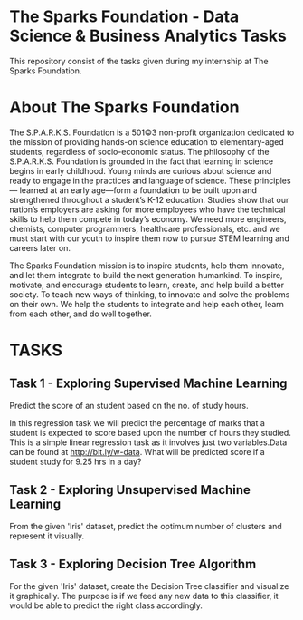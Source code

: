 # The Sparks Foundation - Data Science & Business Analytics Tasks

This repository consist of the tasks given during my internship at The Sparks Foundation.

# About The Sparks Foundation

The S.P.A.R.K.S. Foundation is a 501©3 non-profit organization dedicated to the mission of providing hands-on science education to elementary-aged students, regardless of socio-economic status. The philosophy of the S.P.A.R.K.S. Foundation is grounded in the fact that learning in science begins in early childhood. Young minds are curious about science and ready to engage in the practices and language of science. These principles— learned at an early age—form a foundation to be built upon and strengthened throughout a student’s K-12 education. Studies show that our nation’s employers are asking for more employees who have the technical skills to help them compete in today’s economy. We need more engineers, chemists, computer programmers, healthcare professionals, etc. and we must start with our youth to inspire them now to pursue STEM learning and careers later on.

The Sparks Foundation mission is to inspire students, help them innovate, and let them integrate to build the next generation humankind. To inspire, motivate, and encourage students to learn, create, and help build a better society. To teach new ways of thinking, to innovate and solve the problems on their own. We help the students to integrate and help each other, learn from each other, and do well together.

# TASKS

## Task 1 - Exploring Supervised Machine Learning

Predict the score of an student based on the no. of study hours.

In this regression task we will predict the percentage of marks that a student is expected to score based upon the number of hours they studied.
This is a simple linear regression task as it involves just two variables.Data can be found at http://bit.ly/w-data. 
What will be predicted score if a student study for 9.25 hrs in a day?

## Task 2 - Exploring Unsupervised Machine Learning

From the given 'Iris' dataset, predict the optimum number of clusters and represent it visually.

## Task 3 - Exploring Decision Tree Algorithm

For the given 'Iris' dataset, create the Decision Tree classifier and visualize it graphically. The purpose is if we feed any new data to this classifier, it would be able to predict the right class accordingly.
